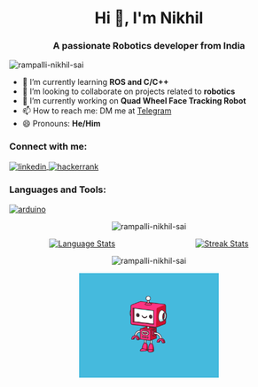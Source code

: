 </head>
<body>

<h1 align="center">Hi 👋, I'm Nikhil</h1>
<h3 align="center">A passionate Robotics developer from India</h3>

<p align="left">
  <img src="https://komarev.com/ghpvc/?username=rampalli-nikhil-sai&label=Profile%20views&color=green&style=flat" alt="rampalli-nikhil-sai" />
</p>

<ul>
  <li>🌱 I’m currently learning <strong>ROS and C/C++</strong></li>
  <li>💞️ I’m looking to collaborate on projects related to <strong>robotics</strong></li>
  <li>🔭 I’m currently working on <strong>Quad Wheel Face Tracking Robot</strong></li>
  <li>📫 How to reach me: DM me at <a href="https://t.me/Rampalli_Nikhil">Telegram</a></li>
  <li>😄 Pronouns: <strong>He/Him</strong></li>
</ul>

<h3 align="left">Connect with me:</h3>
<p align="left">
  <a href="https://www.linkedin.com/in/rampalli-nikhil-sai-93a64a22b/" target="blank">
    <img align="center" src="https://raw.githubusercontent.com/rahuldkjain/github-profile-readme-generator/master/src/images/icons/Social/linked-in-alt.svg" alt="linkedin" height="30" width="40" />
  </a>
  <a href="https://www.hackerrank.com/profile/nikhilsairampal1" target="blank">
    <img align="center" src="https://raw.githubusercontent.com/rahuldkjain/github-profile-readme-generator/master/src/images/icons/Social/hackerrank.svg" alt="hackerrank" height="30" width="40" />
  </a>
</p>

<h3 align="left">Languages and Tools:</h3>
<p align="left">
  <a href="https://www.arduino.cc/" target="_blank" rel="noreferrer">
    <img src="https://cdn.worldvectorlogo.com/logos/arduino-1.svg" alt="arduino" width="40" height="40"/>
  </a>
  <!-- Add other tool icons here -->
</p>

<p align="center">
  <img src="https://github-profile-trophy.vercel.app/?username=rampalli-nikhil-sai&theme=flat&column=7" alt="rampalli-nikhil-sai" />
</p>

<div style="display: flex; flex-wrap: wrap; justify-content: space-around;">
    <a href="https://github-readme-stats.vercel.app/api/top-langs/?username=rampalli-nikhil-sai&layout=compact&theme=radical">
        <img src="https://github-readme-stats.vercel.app/api/top-langs/?username=rampalli-nikhil-sai&layout=compact&theme=radical" alt="Language Stats" style="width: 45%;" title="Language Stats">
    </a>
    <a href="https://github-readme-streak-stats.herokuapp.com/?user=rampalli-nikhil-sai&theme=radical">
        <img src="https://github-readme-streak-stats.herokuapp.com/?user=rampalli-nikhil-sai&theme=radical" alt="Streak Stats" style="width: 45%;" title="Streak Stats">
    </a>
</div>

<p align="center">
  <img src="https://github-readme-stats.vercel.app/api?username=rampalli-nikhil-sai&show_icons=true&theme=radical" alt="rampalli-nikhil-sai" height="200" style="width: 100%;" />
</p>

<!-- Animated Robot -->
<p align="center">
  <img src="https://github.com/Rampalli-Nikhil-Sai/Rampalli-Nikhil-Sai/blob/main/Ow1T.gif?raw=true" alt="robot animation" style="width: 50%;" />
</p>

</body>
</html>

